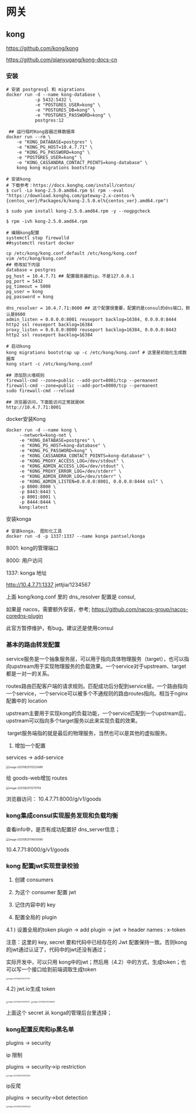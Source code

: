 # 网关

## kong

https://github.com/kong/kong



https://github.com/qianyugang/kong-docs-cn



### 安装

```shell
# 安装 postgresql 和 migrations
docker run -d --name kong-database \
           -p 5432:5432 \
           -e "POSTGRES_USER=kong" \
           -e "POSTGRES_DB=kong" \
           -e "POSTGRES_PASSWORD=kong" \
           postgres:12
 
 ## 运行临时Kong容器迁移数据库
docker run --rm \
    -e "KONG_DATABASE=postgres" \
    -e "KONG_PG_HOST=10.4.7.71" \
    -e "KONG_PG_PASSWORD=kong" \
    -e "POSTGRES_USER=kong" \
    -e "KONG_CASSANDRA_CONTACT_POINTS=kong-database" \
    kong kong migrations bootstrap

```

```shell
# 安装kong
# 下载参考：https://docs.konghq.com/install/centos/
$ curl -Lo kong-2.5.0.amd64.rpm $( rpm --eval "https://download.konghq.com/gateway-2.x-centos-%{centos_ver}/Packages/k/kong-2.5.0.el%{centos_ver}.amd64.rpm")

$ sudo yum install kong-2.5.0.amd64.rpm -y --nogpgcheck

$ rpm -ivh kong-2.5.0.amd64.rpm

# 编辑kong配置
systemctl stop firewalld
##systemctl restart docker

cp /etc/kong/kong.conf.default /etc/kong/kong.conf
vim /etc/kong/kong.conf
## 修改如下内容
database = postgres
pg_host = 10.4.7.71 ## 配置服务器的ip，不是127.0.0.1
pg_port = 5432
pg_timeout = 5000
pg_user = kong
pg_password = kong

dns_resolver = 10.4.7.71:8600 ## 这个配置很重要，配置的是consul的dns端口，默认是8600
admin_listen = 0.0.0.0:8001 reuseport backlog=16384, 0.0.0.0:8444 http2 ssl reuseport backlog=16384
proxy_listen = 0.0.0.0:8000 reuseport backlog=16384, 0.0.0.0:8443 http2 ssl reuseport backlog=16384

# 启动kong
kong migrations bootstrap up -c /etc/kong/kong.conf # 这里是初始化生成数据库
kong start -c /etc/kong/kong.conf

## 添加防火墙规则
firewall-cmd --zone=public --add-port=8001/tcp --permanent
firewall-cmd --zone=public --add-port=8000/tcp --permanent
sudo firewall-cmd --reload

## 浏览器访问，下面能访问正常就是OK
http://10.4.7.71:8001
```

docker安装Kong

```shell
docker run -d --name kong \
     --network=kong-net \
     -e "KONG_DATABASE=postgres" \
     -e "KONG_PG_HOST=kong-database" \
     -e "KONG_PG_PASSWORD=kong" \
     -e "KONG_CASSANDRA_CONTACT_POINTS=kong-database" \
     -e "KONG_PROXY_ACCESS_LOG=/dev/stdout" \
     -e "KONG_ADMIN_ACCESS_LOG=/dev/stdout" \
     -e "KONG_PROXY_ERROR_LOG=/dev/stderr" \
     -e "KONG_ADMIN_ERROR_LOG=/dev/stderr" \
     -e "KONG_ADMIN_LISTEN=0.0.0.0:8001, 0.0.0.0:8444 ssl" \
     -p 8000:8000 \
     -p 8443:8443 \
     -p 8001:8001 \
     -p 8444:8444 \
     kong:latest
```

安装konga

```shell
# 安装konga， 图形化工具
docker run -d -p 1337:1337 --name konga pantsel/konga
```



8001: kong的管理端口

8000: 用户访问

1337: konga 地址

http://10.4.7.71:1337	jettjia/1234567



上面 kong/kong.conf 里的 dns_resolver 配置是 consul,

如果是 nacos，需要额外安装，参考; https://github.com/nacos-group/nacos-coredns-plugin

此官方暂停维护，有bug。建议还是使用consul



### 基本的路由转发配置

​		service服务是一个抽象服务层，可以用于指向具体物理服务（target），也可以指向upstream用于实现物理服务的负载效果。一个service对于upstream、target都是一对一的关系。

​		routes路由匹配客户端的请求规则。匹配成功后分配到service层。一个路由指向一个service，一个service可以被多个不通规则的路由routes指向。相当于nginx配置中的 location

​		upstream主要用于实现kong的负载功能，一个service匹配到一个upstream后，upstream可以指向多个target服务以此来实现负载的效果。

​		target服务端指的就是最后的物理服务，当然也可以是其他的虚拟服务。



1) 增加一个配置

services -> add-service

 <img src="images/image-20210825112523488.png" alt="image-20210825112523488" style="zoom:50%;" />

给 goods-web增加 routes

 <img src="images/image-20210825112751114.png" alt="image-20210825112751114" style="zoom:50%;" />



浏览器访问： 10.4.7.71:8000/g/v1/goods





### kong集成consul实现服务发现和负载均衡

 查看info中，是否有成功配置好 dns_server信息；

<img src="images/image-20210825114630590.png" alt="image-20210825114630590" style="zoom:50%;" />

10.4.7.71:8000/g/v1/goods



### kong 配置jwt实现登录校验

1) 创建 consumers

2) 为这个 consumer 配置 jwt

3) 记住内容中的 key

4) 配置全局的 plugin

4.1 ) 设置全局的token plugin -> add plugin -> jwt -> header names : x-token

注意：这里的 key, secret 要和代码中已经存在的 Jwt 配置保持一致。否则kong的jwt通过认证了，代码中的jwt还没有通过；

实际开发中，可以只用 kong中的jwt；然后用（4.2）中的方式，生成token；也可以写一个接口给到前端调取生成token

 <img src="images/image-20210825115737779.png" alt="image-20210825115737779" style="zoom:33%;" />

4.2) jwt.io生成 token

 <img src="images/image-20210825115310510.png" alt="image-20210825115310510" style="zoom:33%;" />

 <img src="images/image-20210825115348955.png" alt="image-20210825115348955" style="zoom:33%;" />

上面这个 secret 从 konga的管理后台里选择；



### kong配置反爬和ip黑名单

plugins -> security

ip 限制

plugins -> security->ip restriction

 <img src="images/image-20210825124913264.png" alt="image-20210825124913264" style="zoom:33%;" />



ip反爬

plugins -> security->bot detection

 <img src="images/image-20210825124805220.png" alt="image-20210825124805220" style="zoom:33%;" />



